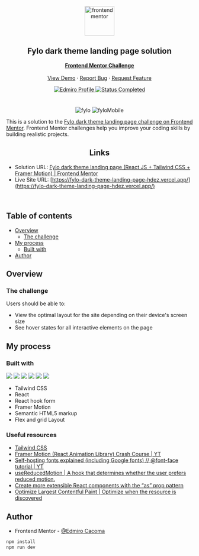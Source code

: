 <div id="top"></div>

<div align="center">

  <img src="https://www.frontendmentor.io/static/images/logo-mobile.svg" alt="frontendmentor" width="80">

  <h2 align="center">Fylo dark theme landing page solution</h2>
  <p align="center">
    <a href="https://www.frontendmentor.io/solutions/fylo-dark-theme-landing-page-react-js-tailwind-css-framer-motion-HksqiU84kV"><strong>Frontend Mentor Challenge</strong></a>
    <br />
    <br />
    <a href="https://fylo-dark-theme-landing-page-hdez.vercel.app/">View Demo</a>
    ·
    <a href="https://github.com/MelvinAguilar/fylo-dark-theme-landing-page/issues" target="_blank">Report Bug</a>
    ·
    <a href="https://github.com/MelvinAguilar/fylo-dark-theme-landing-page/issues" target="_blank">Request Feature</a>
  </p>
</div>

<!-- Bagdes -->
<div align="center">
  <!-- Profile -->
  <a href="https://www.frontendmentor.io/profile/Edmiro-Cacomar">
    <img src="https://img.shields.io/badge/Profile-Melvin%20Aguilar-07043B?style=for-the-badge&logo=frontendmentor" alt="Edmiro Profile">
  </a>
  <!-- Status -->
    <a href="#">
    <img src="https://img.shields.io/badge/Status-Completed-brightgreen?style=for-the-badge" alt="Status Completed">
  </a>

</div>

#

<div align="center">

![fylo](https://github.com/Edmiro-Cacoma/fylo/assets/62661230/083c436b-73cc-47c3-b7f5-054c4561d1b0)
![fyloMobile](https://github.com/Edmiro-Cacoma/fylo/assets/62661230/6e31e323-ce03-48c7-bc24-3d5dc8f162e1)


</div>

This is a solution to the [Fylo dark theme landing page challenge on Frontend Mentor](https://www.frontendmentor.io/challenges/fylo-dark-theme-landing-page-5ca5f2d21e82137ec91a50fd). Frontend Mentor challenges help you improve your coding skills by building realistic projects.

<h2 align="center">Links</h2>

- Solution URL: [Fylo dark theme landing page (React JS + Tailwind CSS + Framer Motion) | Frontend Mentor](https://www.frontendmentor.io/solutions/fylo-dark-theme-landing-page-react-js-tailwind-css-framer-motion-HksqiU84kV)
- Live Site URL: [https://fylo-dark-theme-landing-page-hdez.vercel.app/](https://fylo-dark-theme-landing-page-hdez.vercel.app/)

<br>

## Table of contents

- [Overview](#overview)
  - [The challenge](#the-challenge)
- [My process](#my-process)
  - [Built with](#built-with)
- [Author](#author)


## Overview

### The challenge

Users should be able to:

- View the optimal layout for the site depending on their device's screen size
- See hover states for all interactive elements on the page

## My process

### Built with

<!-- Bagdes -->

![](https://img.shields.io/badge/React-61DAFB?style=for-the-badge&logo=react&logoColor=black)
![](https://img.shields.io/badge/React%20hook%20form-FF0080?style=for-the-badge&logo=react&logoColor=white)
![](https://img.shields.io/badge/framer%20motion-0055FF?style=for-the-badge&logo=framer&logoColor=white)
![](https://img.shields.io/badge/HTML5-E34F26?style=for-the-badge&logo=html5&logoColor=white)
![](https://img.shields.io/badge/Tailwind%20CSS-38B2AC?style=for-the-badge&logo=tailwind-css&logoColor=white)
![](https://img.shields.io/badge/Git-F05032?style=for-the-badge&logo=git&logoColor=white)

<!-- ![](https://img.shields.io/badge/ -->

- Tailwind CSS
- React
- React hook form
- Framer Motion
- Semantic HTML5 markup
- Flex and grid Layout

### Useful resources

- [Tailwind CSS](https://tailwindcss.com/)
- [Framer Motion (React Animation Library) Crash Course | YT](https://youtu.be/1vKiPwEYbyk)
- [Self-hosting fonts explained (including Google fonts) // @font-face tutorial | YT](https://www.youtube.com/watch?v=zK-yy6C2Nck&t=210s)
- [useReducedMotion | A hook that determines whether the user prefers reduced motion.](https://www.framer.com/motion/use-reduced-motion/)
- [Create more extensible React components with the “as” prop pattern](https://levelup.gitconnected.com/create-more-extensible-react-components-with-the-as-prop-pattern-b79bcbcf4024)
- [Optimize Largest Contentful Paint | Optimize when the resource is discovered](https://web.dev/optimize-lcp/#optimize-when-the-resource-is-discovered)

## Author

- Frontend Mentor - [@Edmiro Cacoma](https://www.frontendmentor.io/profile/Edmiro-Cacoma)


```bash
npm install
npm run dev
```
